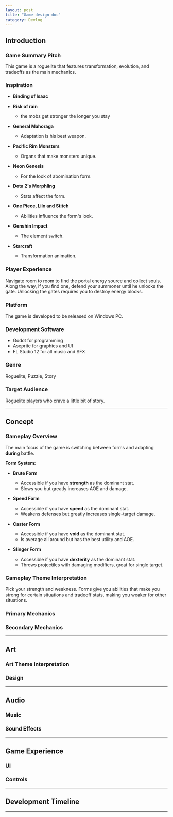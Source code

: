 ```yaml
---
layout: post
title: "Game design doc"
category: Devlog
---
```


## Introduction

### Game Summary Pitch

This game is a roguelite that features transformation, evolution, and tradeoffs as the main mechanics.

### Inspiration

- **Binding of Isaac**

- **Risk of rain**
  - the mobs get stronger the longer you stay

- **General Mahoraga**
  - Adaptation is his best weapon.

- **Pacific Rim Monsters**
  - Organs that make monsters unique.

- **Neon Genesis**
  - For the look of abomination form.

- **Dota 2's Morphling**
  - Stats affect the form.

- **One Piece, Lilo and Stitch**
  - Abilities influence the form's look.

- **Genshin Impact**
  - The element switch.

- **Starcraft**
  - Transformation animation.

### Player Experience

Navigate room to room to find the portal energy source and collect souls. Along the way, if you find one, defend your summoner until he unlocks the gate. Unlocking the gates requires you to destroy energy blocks.

### Platform

The game is developed to be released on Windows PC.

### Development Software

- Godot for programming
- Aseprite for graphics and UI
- FL Studio 12 for all music and SFX

### Genre

Roguelite, Puzzle, Story

### Target Audience

Roguelite players who crave a little bit of story.

---

## Concept

### Gameplay Overview

The main focus of the game is switching between forms and adapting **during** battle.

**Form System:**

- **Brute Form**
  - Accessible if you have **strength** as the dominant stat.
  - Slows you but greatly increases AOE and damage.

- **Speed Form**
  - Accessible if you have **speed** as the dominant stat.
  - Weakens defenses but greatly increases single-target damage.

- **Caster Form**
  - Accessible if you have **void** as the dominant stat.
  - Is average all around but has the best utility and AOE.

- **Slinger Form**
  - Accessible if you have **dexterity** as the dominant stat.
  - Throws projectiles with damaging modifiers, great for single target.

### Gameplay Theme Interpretation

Pick your strength and weakness. Forms give you abilities that make you strong for certain situations and tradeoff stats, making you weaker for other situations.

### Primary Mechanics

### Secondary Mechanics

---

## Art

### Art Theme Interpretation

### Design

---

## Audio

### Music

### Sound Effects

---

## Game Experience

### UI

### Controls

---

## Development Timeline

---
